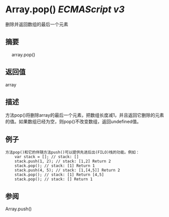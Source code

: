 # Array.pop() _ECMAScript v3_

删除并返回数组的最后一个元素

## 摘要

     array.pop()

## 返回值

array

## 描述

方法pop()将删除array的最后一个元素，把数组长度减1，并且返回它删除的元素的值。如果数组已经为空，则pop()不改变数组，返回undefined值。

## 例子

    方法pop()和它的伴随方法push()可以提供先进后出(FILO)栈的功能。例如：
        var stack = []; // stack: []
        stack.push(1, 2); // stack: [1,2] Return 2
        stack.pop(); // stack: [1] Return 1
        stack.push(4, 5); // stack: [1,[4,5]] Return 2
        stack.pop(); // stack: [1] Return [4,5]
        stack.pop(); // stack: [] Return 1

## 参阅

Array.push()

